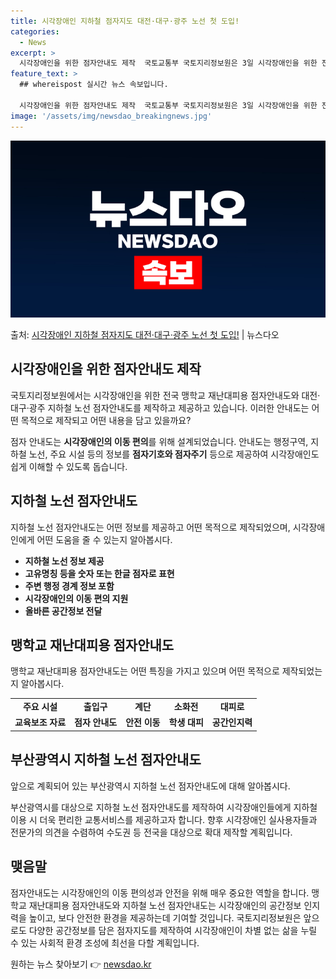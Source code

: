 ```yaml
---
title: 시각장애인 지하철 점자지도 대전·대구·광주 노선 첫 도입!
categories:
  - News
excerpt: >
  시각장애인을 위한 점자안내도 제작  국토교통부 국토지리정보원은 3일 시각장애인을 위한 전국 맹학교 재난대피용…
feature_text: >
  ## whereispost 실시간 뉴스 속보입니다.

  시각장애인을 위한 점자안내도 제작  국토교통부 국토지리정보원은 3일 시각장애인을 위한 전국 맹학교 재난대피용…
image: '/assets/img/newsdao_breakingnews.jpg'
---
```


![뉴스다오 속보](/assets/img/newsdao_breakingnews.jpg)

<p>출처: <a href="https://newsdao.kr/4570" rel="dofollow">시각장애인 지하철 점자지도 대전·대구·광주 노선 첫 도입!</a> | 뉴스다오</p>

<h2 data-ke-size="size26">시각장애인을 위한 점자안내도 제작</h2>
국토지리정보원에서는 시각장애인을 위한 전국 맹학교 재난대피용 점자안내도와 대전·대구·광주 지하철 노선 점자안내도를 제작하고 제공하고 있습니다. 이러한 안내도는 어떤 목적으로 제작되고 어떤 내용을 담고 있을까요?

<p data-ke-size="size16">점자 안내도는 <b>시각장애인의 이동 편의</b>를 위해 설계되었습니다. 안내도는 행정구역, 지하철 노선, 주요 시설 등의 정보를 <b>점자기호와 점자주기</b> 등으로 제공하여 시각장애인도 쉽게 이해할 수 있도록 돕습니다.</p>

<h2 data-ke-size="size24">지하철 노선 점자안내도</h2>
지하철 노선 점자안내도는 어떤 정보를 제공하고 어떤 목적으로 제작되었으며, 시각장애인에게 어떤 도움을 줄 수 있는지 알아봅시다.

<ul>
    <li><b>지하철 노선 정보 제공</b></li>
    <li><b>고유명칭 등을 숫자 또는 한글 점자로 표현</b></li>
    <li><b>주변 행정 경계 정보 포함</b></li>
    <li><b>시각장애인의 이동 편의 지원</b></li>
    <li><b>올바른 공간정보 전달</b></li>
</ul>

<h2 data-ke-size="size24">맹학교 재난대피용 점자안내도</h2>
맹학교 재난대피용 점자안내도는 어떤 특징을 가지고 있으며 어떤 목적으로 제작되었는지 알아봅시다.

<table>
    <tr>
        <td style="text-align: center; height: 17px;"><b>주요 시설</b></td>
        <td style="text-align: center; height: 17px;"><b>출입구</b></td>
        <td style="text-align: center; height: 17px;"><b>계단</b></td>
        <td style="text-align: center; height: 17px;"><b>소화전</b></td>
        <td style="text-align: center; height: 17px;"><b>대피로</b></td>
    </tr>
    <tr>
        <td style="text-align: center; height: 17px;"><b>교육보조 자료</b></td>
        <td style="text-align: center; height: 17px;"><b>점자 안내도</b></td>
        <td style="text-align: center; height: 17px;"><b>안전 이동</b></td>
        <td style="text-align: center; height: 17px;"><b>학생 대피</b></td>
        <td style="text-align: center; height: 17px;"><b>공간인지력</b></td>
    </tr>
</table>

<h2 data-ke-size="size24">부산광역시 지하철 노선 점자안내도</h2>
앞으로 계획되어 있는 부산광역시 지하철 노선 점자안내도에 대해 알아봅시다.

<p data-ke-size="size16">부산광역시를 대상으로 지하철 노선 점자안내도를 제작하여 시각장애인들에게 지하철 이용 시 더욱 편리한 교통서비스를 제공하고자 합니다. 향후 시각장애인 실사용자들과 전문가의 의견을 수렴하여 수도권 등 전국을 대상으로 확대 제작할 계획입니다.</p>

<h2 data-ke-size="size24">맺음말</h2>
점자안내도는 시각장애인의 이동 편의성과 안전을 위해 매우 중요한 역할을 합니다. 맹학교 재난대피용 점자안내도와 지하철 노선 점자안내도는 시각장애인의 공간정보 인지력을 높이고, 보다 안전한 환경을 제공하는데 기여할 것입니다. 국토지리정보원은 앞으로도 다양한 공간정보를 담은 점자지도를 제작하여 시각장애인이 차별 없는 삶을 누릴 수 있는 사회적 환경 조성에 최선을 다할 계획입니다. 

원하는 뉴스 찾아보기 👉 <a href="https://newsdao.kr" rel="dofollow">newsdao.kr</a>


